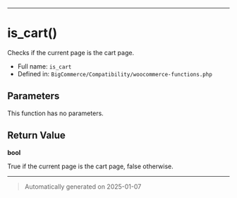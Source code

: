 ***

# is_cart()

Checks if the current page is the cart page.




* Full name: `is_cart`
* Defined in: `BigCommerce/Compatibility/woocommerce-functions.php`

## Parameters

This function has no parameters.

## Return Value

**bool**

True if the current page is the cart page, false otherwise.

***
> Automatically generated on 2025-01-07
